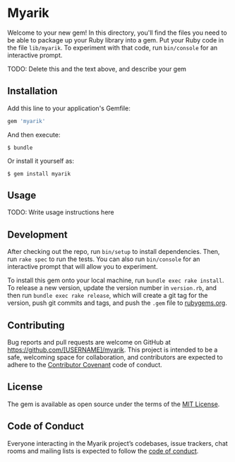 # Myarik

Welcome to your new gem! In this directory, you'll find the files you need to be able to package up your Ruby library into a gem. Put your Ruby code in the file `lib/myarik`. To experiment with that code, run `bin/console` for an interactive prompt.

TODO: Delete this and the text above, and describe your gem

## Installation

Add this line to your application's Gemfile:

```ruby
gem 'myarik'
```

And then execute:

    $ bundle

Or install it yourself as:

    $ gem install myarik

## Usage

TODO: Write usage instructions here

## Development

After checking out the repo, run `bin/setup` to install dependencies. Then, run `rake spec` to run the tests. You can also run `bin/console` for an interactive prompt that will allow you to experiment.

To install this gem onto your local machine, run `bundle exec rake install`. To release a new version, update the version number in `version.rb`, and then run `bundle exec rake release`, which will create a git tag for the version, push git commits and tags, and push the `.gem` file to [rubygems.org](https://rubygems.org).

## Contributing

Bug reports and pull requests are welcome on GitHub at https://github.com/[USERNAME]/myarik. This project is intended to be a safe, welcoming space for collaboration, and contributors are expected to adhere to the [Contributor Covenant](http://contributor-covenant.org) code of conduct.

## License

The gem is available as open source under the terms of the [MIT License](https://opensource.org/licenses/MIT).

## Code of Conduct

Everyone interacting in the Myarik project’s codebases, issue trackers, chat rooms and mailing lists is expected to follow the [code of conduct](https://github.com/[USERNAME]/myarik/blob/master/CODE_OF_CONDUCT.md).
